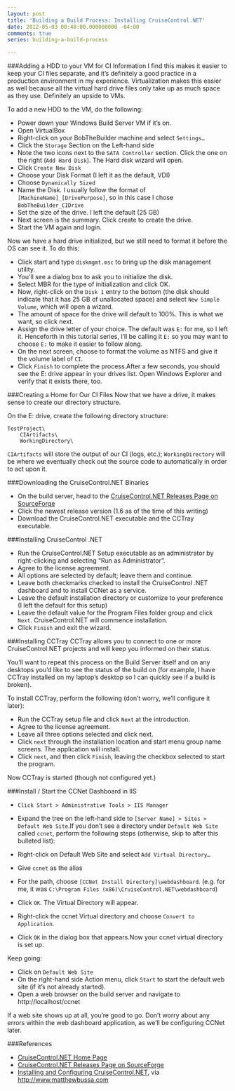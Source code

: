 ```yaml
---
layout: post
title: 'Building a Build Process: Installing CruiseControl.NET'
date: 2012-05-03 00:48:00.000000000 -04:00
comments: true
series: building-a-build-process

---
```


###Adding a HDD to your VM for CI Information
I find this makes it easier to keep your CI files separate, and it’s definitely a good practice in a production environment in my experience. Virtualization makes this easier as well because all the virtual hard drive files only take up as much space as they use. Definitely an upside to VMs.

To add a new HDD to the VM, do the following:

* Power down your Windows Build Server VM if it’s on.  
* Open VirtualBox  
* Right-click on your BobTheBuilder machine and select `Settings…`
* Click the `Storage` Section on the Left-hand side  
* Note the two icons next to the `SATA Controller` section. Click the one on the right (`Add Hard Disk`). The Hard disk wizard will open.  
* Click `Create New Disk`
* Choose your Disk Format (I left it as the default, VDI)  
* Choose `Dynamically Sized`  
* Name the Disk. I usually follow the format of `[MachineName]_[DrivePurpose]`, so in this case I chose `BobTheBuilder_CIDrive`  
* Set the size of the drive. I left the default (25 GB)  
* Next screen is the summary. Click create to create the drive.  
* Start the VM again and login.

Now we have a hard drive initialized, but we still need to format it before the OS can see it. To do this:

* Click start and type `diskmgmt.msc` to bring up the disk management utility.  
* You’ll see a dialog box to ask you to initialize the disk.  
* Select MBR for the type of initialization and click OK.  
* Now, right-click on the `Disk 1` entry to the bottom (the disk should indicate that it has 25 GB of unallocated space) and select `New Simple Volume`, which will open a wizard.  
* The amount of space for the drive will default to 100%. This is what we want, so click next.  
* Assign the drive letter of your choice. The default was `E:` for me, so I left it. Henceforth in this tutorial series, I’ll be calling it `E:` so you may want to choose `E:` to make it easier to follow along.  
* On the next screen, choose to format the volume as NTFS and give it the volume label of `CI`.  
* Click `Finish` to complete the process.After a few seconds, you should see the E: drive appear in your drives list. Open Windows Explorer and verify that it exists there, too.

###Creating a Home for Our CI Files
Now that we have a drive, it makes sense to create our directory structure.

On the E: drive, create the following directory structure:

	TestProject\
		CIArtifacts\
		WorkingDirectory\

`CIArtifacts` will store the output of our CI (logs, etc.); `WorkingDirectory` will be where we eventually check out the source code to automatically in order to act upon it.

###Downloading the CruiseControl.NET Binaries
* On the build server, head to the [CruiseControl.NET Releases Page on SourceForge]
* Click the newest release version (1.6 as of the time of this writing)
* Download the CruiseControl.NET executable and the CCTray executable.

###Installing CruiseControl .NET
* Run the CruiseControl.NET Setup executable as an administrator by right-clicking and selecting “Run as Administrator”. 
* Agree to the license agreement.
* All options are selected by default; leave them and continue.
* Leave both checkmarks checked to install the CruiseControl .NET dashboard and to install CCNet as a service.
* Leave the default installation directory or customize to your preference (I left the default for this setup)
* Leave the default value for the Program Files folder group and click `Next`. CruiseControl.NET will commence installation.
* Click `Finish` and exit the wizard.

###Installing CCTray
CCTray allows you to connect to one or more CruiseControl.NET projects and will keep you informed on their status.

You’ll want to repeat this process on the Build Server itself and on any desktops you’d like to see the status of the build on (for example, I have CCTray installed on my laptop’s desktop so I can quickly see if a build is broken).

To install CCTray, perform the following (don’t worry, we’ll configure it later):

* Run the CCTray setup file and click `Next` at the introduction.
* Agree to the license agreement.
* Leave all three options selected and click next.
* Click `next` through the installation location and start menu group name screens. The application will install.
* Click `next`, and then click `Finish`, leaving the checkbox selected to start the program.

Now CCTray is started (though not configured yet.)

###Install / Start the CCNet Dashboard in IIS
* `Click Start > Administrative Tools > IIS Manager`
* Expand the tree on the left-hand side to `[Server Name] > Sites > Default Web Site`.If you don’t see a directory under `Default Web Site` called `ccnet`, perform the following steps (otherwise, skip to after this bulleted list):

* Right-click on Default Web Site and select `Add Virtual Directory…`
* Give `ccnet` as the alias
* For the path, choose `[CCNet Install Directory]\webdashboard`. (e.g. for me, it was `C:\Program Files (x86)\CruiseControl.NET\webdashboard`)
* Click `OK`. The Virtual Directory will appear.
* Right-click the ccnet Virtual directory and choose `Convert to Application`.
* Click `OK` in the dialog box that appears.Now your ccnet virtual directory is set up. 

Keep going:

* Click on `Default Web Site`
* On the right-hand side Action menu, click `Start` to start the default web site (if it’s not already started).
* Open a web browser on the build server and navigate to http://localhost/ccnet

If a web site shows up at all, you’re good to go. Don’t worry about any errors within the web dashboard application, as we’ll be configuring CCNet later.

###References
* [CruiseControl.NET Home Page](http://www.cruisecontrolnet.org/)
* [CruiseControl.NET Releases Page on SourceForge]
* [Installing and Configuring CruiseControl.NET], via <http://www.matthewbussa.com>

[a larger series]: http://skwordpresstoghost.azurewebsites.net/search/label/building%20a%20build%20process

[Installing and Configuring CruiseControl.NET]: http://www.matthewbussa.com/2011/05/installing-and-configuring-cruise.html 

[introductory post]:http://skwordpresstoghost.azurewebsites.net/?p=951 

[CruiseControl.NET Releases Page on SourceForge]: http://sourceforge.net/projects/ccnet/files/CruiseControl.NET%20Releases/